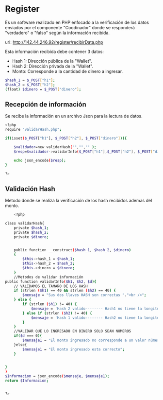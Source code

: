 # Register

Es un software realizado en PHP enfocado a la verificación de los datos enviados por el  componente "Coodinador" donde se responderá "verdadero" o "falso" según la información recibida.

url:  http://142.44.246.92/register/recibirData.php

Esta información recibida debe contener 3 datos:

+ Hash 1: Dirección pública de la "Wallet".
+ Hash 2: Dirección privada de la "Wallet".
+ Monto: Corresponde a la cantidad de dinero a ingresar.

```bash
$hash_1 = $_POST["h1"];
$hash_2 = $_POST["h2"];
(float) $dinero = $_POST["dinero"];
```

## Recepción de información
Se recibe la información en un archivo Json para la lectura de datos.

```bash
<?php
require "validarHash.php";

if(isset($_POST["h1"], $_POST["h2"], $_POST["dinero"])){

    $validador=new validarHash("","","" );
    $resp=$validador->validarInfo($_POST["h1"],$_POST["h2"], $_POST["dinero"]);

    echo json_encode($resp);
}

?>

```

## Validación Hash

Metodo donde se realiza la verificación de los hash recibidos ademas del monto.

```bash
    <?php 

class validarHash{
    private $hash_1;
    private $hash_2;
    private $dinero;


    public function __construct($hash_1, $hash_2, $dinero)
    {
        $this->hash_1 = $hash_1;
        $this->hash_2 = $hash_2;
        $this->dinero = $dinero;
    }
    //Metodos de validar información
public function validarInfo($h1, $h2, $d){
    // VALIDAMOS EL TAMAÑO DE LOS HASH
    if (strlen ($h1) == 40 && strlen ($h2) == 40) { 
        $mensaje = "Sus dos llaves HASH son correctas "."<br />";
    } else {
        if (strlen ($h1) != 40) {
            $mensaje = 'Hash 2 valido-------- Hash1 no tiene la longitud adecuada - tiene '.strlen ($h1).' caracteres'."<br />";
        } else if (strlen ($h2) != 40) {
            $mensaje = 'Hash 1 valido-------- Hash2 no tiene la longitud adecuada -tiene '.strlen ($h2).' caracteres'."<br />";
        } 
    }
    //VALIDAR QUE LO INGRESADO EN DINERO SOLO SEAN NUMEROS
    if($d === 0){
        $mensaje1 = "El monto ingresado no corresponde a un valor númerico"."<br />";
    }else{
        $mensaje1 = "El monto ingresado esta correcto";
    }

    
}
}
$Informacion = json_encode($mensaje, $mensaje1);
return $Informacion;


?>
 
```
